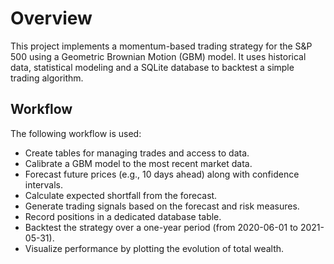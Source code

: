 # Overview

This project implements a momentum-based trading strategy for the S&P 500 using a Geometric Brownian Motion (GBM) model. It uses historical data, statistical modeling and a SQLite database to backtest a simple trading algorithm.

## Workflow

The following workflow is used:

- Create tables for managing trades and access to data.
- Calibrate a GBM model to the most recent market data.
- Forecast future prices (e.g., 10 days ahead) along with confidence intervals.
- Calculate expected shortfall from the forecast.
- Generate trading signals based on the forecast and risk measures.
- Record positions in a dedicated database table.
- Backtest the strategy over a one-year period (from 2020-06-01 to 2021-05-31).
- Visualize performance by plotting the evolution of total wealth.
